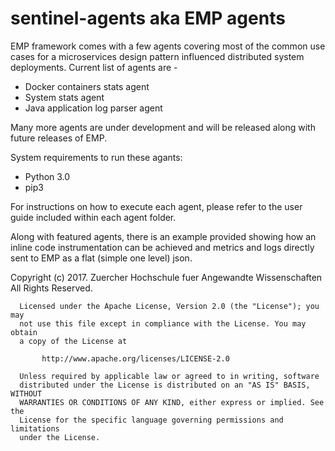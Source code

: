 # sentinel-agents aka EMP agents

EMP framework comes with a few agents covering most of the common use cases 
for a microservices design pattern influenced distributed system deployments. 
Current list of agents are -
- Docker containers stats agent
- System stats agent
- Java application log parser agent

Many more agents are under development and will be released along with future 
releases of EMP.

System requirements to run these agants:
- Python 3.0
- pip3

For instructions on how to execute each agent, please refer to the user guide 
included within each agent folder.

Along with featured agents, there is an example provided showing how an inline 
code instrumentation can be achieved and metrics and logs directly sent to EMP 
as a flat (simple one level) json.

  Copyright (c) 2017. Zuercher Hochschule fuer Angewandte Wissenschaften
   All Rights Reserved.
 
      Licensed under the Apache License, Version 2.0 (the "License"); you may
      not use this file except in compliance with the License. You may obtain
      a copy of the License at
 
           http://www.apache.org/licenses/LICENSE-2.0
 
      Unless required by applicable law or agreed to in writing, software
      distributed under the License is distributed on an "AS IS" BASIS, WITHOUT
      WARRANTIES OR CONDITIONS OF ANY KIND, either express or implied. See the
      License for the specific language governing permissions and limitations
      under the License.